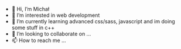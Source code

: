 - 👋 Hi, I’m Michał
- 👀 I’m interested in web development
- 🌱 I’m currently learning advanced css/sass, javascript and im doing some stuff in c++
- 💞️ I’m looking to collaborate on ...
- 📫 How to reach me ...

<!---
pilarhz/pilarhz is a ✨ special ✨ repository because its `README.md` (this file) appears on your GitHub profile.
You can click the Preview link to take a look at your changes.
--->
